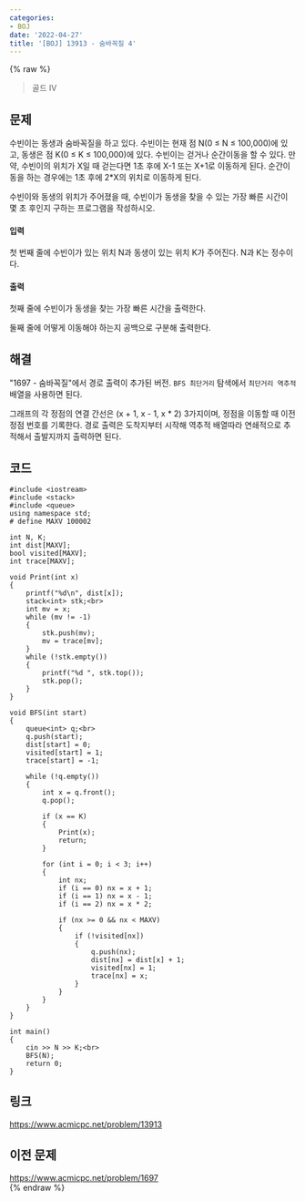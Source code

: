 ```yaml
---
categories:
- BOJ
date: '2022-04-27'
title: '[BOJ] 13913 - 숨바꼭질 4'
---
```


{% raw %}
> 골드 IV<br>

## 문제
수빈이는 동생과 숨바꼭질을 하고 있다. 수빈이는 현재 점 N(0 ≤ N ≤ 100,000)에 있고, 동생은 점 K(0 ≤ K ≤ 100,000)에 있다. 수빈이는 걷거나 순간이동을 할 수 있다. 만약, 수빈이의 위치가 X일 때 걷는다면 1초 후에 X-1 또는 X+1로 이동하게 된다. 순간이동을 하는 경우에는 1초 후에 2*X의 위치로 이동하게 된다.

수빈이와 동생의 위치가 주어졌을 때, 수빈이가 동생을 찾을 수 있는 가장 빠른 시간이 몇 초 후인지 구하는 프로그램을 작성하시오.

#### 입력
첫 번째 줄에 수빈이가 있는 위치 N과 동생이 있는 위치 K가 주어진다. N과 K는 정수이다.

#### 출력
첫째 줄에 수빈이가 동생을 찾는 가장 빠른 시간을 출력한다.

둘째 줄에 어떻게 이동해야 하는지 공백으로 구분해 출력한다.

##  해결
"1697 - 숨바꼭질"에서 경로 출력이 추가된 버전. `BFS 최단거리` 탐색에서 `최단거리 역추적` 배열을 사용하면 된다.

그래프의 각 정점의 연결 간선은 (x + 1, x - 1, x * 2) 3가지이며, 정점을 이동할 때 이전 정점 번호를 기록한다. 경로 출력은 도착지부터 시작해 역추적 배열따라 연쇄적으로 추적해서 출발지까지 출력하면 된다.

## 코드
```
#include <iostream>
#include <stack>
#include <queue>
using namespace std;
# define MAXV 100002

int N, K;
int dist[MAXV];
bool visited[MAXV];
int trace[MAXV];

void Print(int x)
{
	printf("%d\n", dist[x]);
	stack<int> stk;<br>
	int mv = x;
	while (mv != -1)
	{
		stk.push(mv);
		mv = trace[mv];
	}
	while (!stk.empty())
	{
		printf("%d ", stk.top());
		stk.pop();
	}
}

void BFS(int start)
{
	queue<int> q;<br>
	q.push(start);
	dist[start] = 0;
	visited[start] = 1;
	trace[start] = -1;

	while (!q.empty())
	{
		int x = q.front();
		q.pop();

		if (x == K)
		{
			Print(x);
			return;
		}

		for (int i = 0; i < 3; i++)
		{
			int nx;
			if (i == 0) nx = x + 1;
			if (i == 1) nx = x - 1;
			if (i == 2) nx = x * 2;

			if (nx >= 0 && nx < MAXV)
			{
				if (!visited[nx])
				{
					q.push(nx);
					dist[nx] = dist[x] + 1;
					visited[nx] = 1;
					trace[nx] = x;
				}
			}
		}
	}
}

int main()
{
	cin >> N >> K;<br>
	BFS(N);
	return 0;
}
```

## 링크
https://www.acmicpc.net/problem/13913<br>

## 이전 문제
https://www.acmicpc.net/problem/1697<br>
{% endraw %}